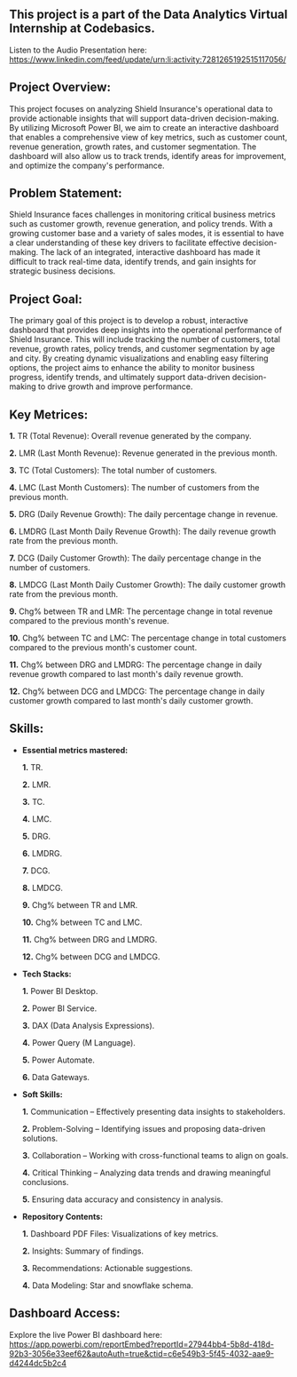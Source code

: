## This project is a part of the Data Analytics Virtual Internship at Codebasics.
Listen to the Audio Presentation here: https://www.linkedin.com/feed/update/urn:li:activity:7281265192515117056/

## Project Overview:
This project focuses on analyzing Shield Insurance's operational data to provide actionable insights that will support data-driven decision-making. By utilizing Microsoft Power BI, we aim to create an interactive dashboard that enables a comprehensive view of key metrics, such as customer count, revenue generation, growth rates, and customer segmentation. The dashboard will also allow us to track trends, identify areas for improvement, and optimize the company's performance.

## Problem Statement:
Shield Insurance faces challenges in monitoring critical business metrics such as customer growth, revenue generation, and policy trends. With a growing customer base and a variety of sales modes, it is essential to have a clear understanding of these key drivers to facilitate effective decision-making. The lack of an integrated, interactive dashboard has made it difficult to track real-time data, identify trends, and gain insights for strategic business decisions.

## Project Goal:
The primary goal of this project is to develop a robust, interactive dashboard that provides deep insights into the operational performance of Shield Insurance. This will include tracking the number of customers, total revenue, growth rates, policy trends, and customer segmentation by age and city. By creating dynamic visualizations and enabling easy filtering options, the project aims to enhance the ability to monitor business progress, identify trends, and ultimately support data-driven decision-making to drive growth and improve performance.

## Key Metrices:
 **1.** TR (Total Revenue): Overall revenue generated by the company.

 **2.** LMR (Last Month Revenue): Revenue generated in the previous month.

 **3.** TC (Total Customers): The total number of customers.

 **4.** LMC (Last Month Customers): The number of customers from the previous month.

 **5.** DRG (Daily Revenue Growth): The daily percentage change in revenue.

 **6.** LMDRG (Last Month Daily Revenue Growth): The daily revenue growth rate from the previous month.

 **7.** DCG (Daily Customer Growth): The daily percentage change in the number of customers.

 **8.** LMDCG (Last Month Daily Customer Growth): The daily customer growth rate from the previous month.

 **9.** Chg% between TR and LMR: The percentage change in total revenue compared to the previous month's revenue.

 **10.** Chg% between TC and LMC: The percentage change in total customers compared to the previous month's customer count.

 **11.** Chg% between DRG and LMDRG: The percentage change in daily revenue growth compared to last month's daily revenue growth.

 **12.** Chg% between DCG and LMDCG: The percentage change in daily customer growth compared to last month's daily customer growth.
 
## Skills: 

- **Essential metrics mastered:**
   
     **1.** TR.

     **2.** LMR.

     **3.** TC.
 
     **4.** LMC.

     **5.** DRG.

     **6.** LMDRG.

     **7.** DCG.

     **8.** LMDCG.

     **9.** Chg% between TR and LMR.
   
     **10.** Chg% between TC and LMC.

     **11.** Chg% between DRG and LMDRG.

     **12.** Chg% between DCG and LMDCG.

- **Tech Stacks:**

    **1.** Power BI Desktop.

    **2.** Power BI Service.

    **3.** DAX (Data Analysis Expressions).

    **4.** Power Query (M Language).

    **5.** Power Automate.

    **6.** Data Gateways.

- **Soft Skills:**

    **1.** Communication – Effectively presenting data insights to stakeholders.

    **2.** Problem-Solving – Identifying issues and proposing data-driven solutions.

    **3.** Collaboration – Working with cross-functional teams to align on goals.

    **4.** Critical Thinking – Analyzing data trends and drawing meaningful conclusions.

    **5.** Ensuring data accuracy and consistency in analysis.

 - **Repository Contents:**

    **1.** Dashboard PDF Files: Visualizations of key metrics.

    **2.** Insights: Summary of findings.

    **3.** Recommendations: Actionable suggestions.

    **4.** Data Modeling: Star and snowflake schema.

## Dashboard Access:       
Explore the live Power BI dashboard here: https://app.powerbi.com/reportEmbed?reportId=27944bb4-5b8d-418d-92b3-3056e33eef62&autoAuth=true&ctid=c6e549b3-5f45-4032-aae9-d4244dc5b2c4
